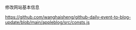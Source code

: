修改网站基本信息

https://github.com/wanghaisheng/github-daily-event-to-blog-update/blob/main/appleblog/src/consts.js

